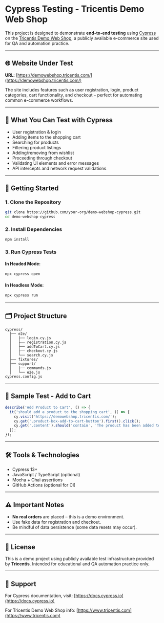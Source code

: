 # Cypress Testing - Tricentis Demo Web Shop

This project is designed to demonstrate **end-to-end testing** using [Cypress](https://www.cypress.io/) on the [Tricentis Demo Web Shop](https://demowebshop.tricentis.com/), a publicly available e-commerce site used for QA and automation practice.

---

## 🌐 Website Under Test

**URL**: [https://demowebshop.tricentis.com/](https://demowebshop.tricentis.com/)

The site includes features such as user registration, login, product categories, cart functionality, and checkout – perfect for automating common e-commerce workflows.

---

## 🧪 What You Can Test with Cypress

- User registration & login
- Adding items to the shopping cart
- Searching for products
- Filtering product listings
- Adding/removing from wishlist
- Proceeding through checkout
- Validating UI elements and error messages
- API intercepts and network request validations

---

## 🚀 Getting Started

### 1. Clone the Repository

```bash
git clone https://github.com/your-org/demo-webshop-cypress.git
cd demo-webshop-cypress
```

### 2. Install Dependencies

```bash
npm install
```

### 3. Run Cypress Tests

#### In Headed Mode:

```bash
npx cypress open
```

#### In Headless Mode:

```bash
npx cypress run
```

---

## 🗂️ Project Structure

```
cypress/
  ├── e2e/
  │   ├── login.cy.js
  │   ├── registration.cy.js
  │   ├── addToCart.cy.js
  │   ├── checkout.cy.js
  │   └── search.cy.js
  ├── fixtures/
  ├── support/
  │   ├── commands.js
  │   └── e2e.js
cypress.config.js
```

---

## 🧾 Sample Test - Add to Cart

```js
describe('Add Product to Cart', () => {
  it('should add a product to the shopping cart', () => {
    cy.visit('https://demowebshop.tricentis.com/');
    cy.get('.product-box-add-to-cart-button').first().click();
    cy.get('.content').should('contain', 'The product has been added to your shopping cart');
  });
});
```

---

## 🛠 Tools & Technologies

- Cypress 13+
- JavaScript / TypeScript (optional)
- Mocha + Chai assertions
- GitHub Actions (optional for CI)

---

## ⚠️ Important Notes

- **No real orders** are placed – this is a demo environment.
- Use fake data for registration and checkout.
- Be mindful of data persistence (some data resets may occur).

---

## 📄 License

This is a demo project using publicly available test infrastructure provided by **Tricentis**. Intended for educational and QA automation practice only.

---

## 🙋 Support

For Cypress documentation, visit: [https://docs.cypress.io](https://docs.cypress.io)

For Tricentis Demo Web Shop info: [https://www.tricentis.com](https://www.tricentis.com)